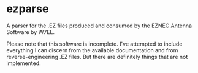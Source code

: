 # ezparse

A parser for the .EZ files produced and consumed by the EZNEC Antenna Software by W7EL.

Please note that this software is incomplete.  I've attempted to include everything I can discern from the available documentation and from reverse-engineering .EZ files.  But there are definitely things that are not implemented.
